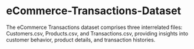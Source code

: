# eCommerce-Transactions-Dataset
The eCommerce Transactions dataset comprises three interrelated files: Customers.csv, Products.csv, and Transactions.csv, providing insights into customer behavior, product details, and transaction histories.
